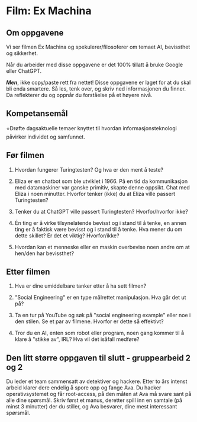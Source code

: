 # Film: Ex Machina

## Om oppgavene

Vi ser filmen Ex Machina og spekulerer/filosoferer om temaet AI, bevissthet og sikkerhet.

Når du arbeider med disse oppgavene er det 100% tillatt å bruke Google eller ChatGPT.

**_Men_**, ikke copy/paste rett fra nettet! Disse oppgavene er laget for at du skal bli enda smartere. Så les, tenk over, og skriv ned informasjonen du finner. Da reflekterer du og oppnår du forståelse på et høyere nivå.


## Kompetansemål

⭐Drøfte dagsaktuelle temaer knyttet til hvordan informasjonsteknologi påvirker individet og samfunnet.


## Før filmen

1. Hvordan fungerer Turingtesten? Og hva er den ment å teste?


2. Eliza er en chatbot som ble utviklet i 1966. På en tid da kommunikasjon med datamaskiner var ganske primitiv, skapte denne oppsikt. Chat med Eliza i noen minutter. Hvorfor tenker (ikke) du at Eliza ville passert Turingtesten?


3. Tenker du at ChatGPT ville passert Turingtesten? Hvorfor/hvorfor ikke?


4. Én ting er å virke tilsynelatende bevisst og i stand til å tenke, en annen ting er å faktisk være bevisst og i stand til å tenke. Hva mener du om dette skillet? Er det et viktig? Hvorfor/ikke?


5. Hvordan kan et menneske eller en maskin overbevise noen andre om at hen/den har bevissthet?



## Etter filmen

1. Hva er dine umiddelbare tanker etter å ha sett filmen?


2. "Social Engineering" er en type målrettet manipulasjon. Hva går det ut på?


3. Ta en tur på YouTube og søk på "social engineering example" eller noe i den stilen. Se et par av filmene. Hvorfor er dette så effektivt?


4. Tror du en AI, enten som robot eller program, noen gang kommer til å klare å "stikke av", IRL? Hva vil det isåfall medføre?



## Den litt større oppgaven til slutt - gruppearbeid 2 og 2

Du leder et team sammensatt av detektiver og hackere. Etter to års intenst arbeid klarer dere endelig å spore opp og fange Ava. Du hacker operativsystemet og får root-access, på den måten at Ava må svare sant på alle dine spørsmål. Skriv først et manus, deretter spill inn en samtale (på minst 3 minutter) der du stiller, og Ava besvarer, dine mest interessant spørsmål.








